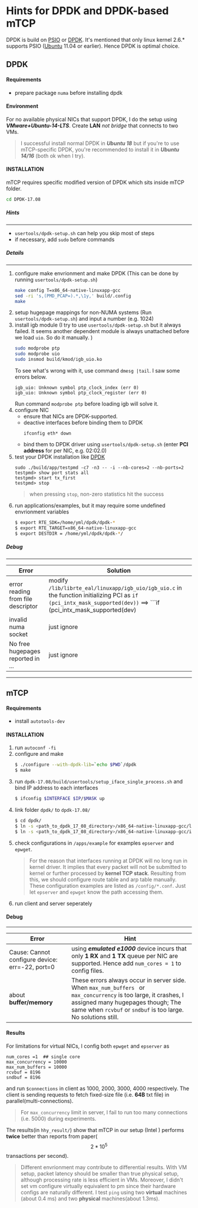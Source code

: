 # Hints for DPDK and DPDK-based mTCP

DPDK is build on [PSIO](http://shader.kaist.edu/packetshader/io_engine/) or [DPDK](dpdk.org). It's mentioned that only linux kernel 2.6.* supports PSIO ([Ubuntu]() 11.04 or earlier). Hence DPDK is optimal choice.
## DPDK
#### Requirements
 * prepare package `numa` before installing dpdk
#### Environment
For no available physical NICs that support DPDK, I do the setup using ***VMware+Ubuntu-14-LTS***. Create **LAN** *not bridge* that connects to two VMs. 
> I successful install normal DPDK in ***Ubuntu 18*** but if you're to use mTCP-specific DPDK, you're recommended to install it in ***Ubuntu 14/16*** (both ok when I try).
#### INSTALLATION
mTCP requires specific modified version of DPDK which sits inside mTCP folder.
```sh
cd DPDK-17.08
```
##### Hints
---
- `usertools/dpdk-setup.sh` can help you skip most of steps
- if necessary, add `sudo` before commands

##### Details
---
1. configure make envrionment and make DPDK (This can be done by running `usertools/dpdk-setup.sh`)
    ```sh
    make config T=x86_64-native-linuxapp-gcc
    sed -ri 's,(PMD_PCAP=).*,\1y,' build/.config
    make
    ```
2. setup hugepage mappings for non-NUMA systems (Run `usertools/dpdk-setup.sh`) and input a number (e.g. 1024)
3. install igb module (I try to use `usertools/dpdk-setup.sh` but it always failed. It seems another dependent module is always unattached before we load `uio`. So do it manually. )
    ```sh
    sudo modprobe ptp
    sudo modprobe uio
    sudo insmod build/kmod/igb_uio.ko
    ```
    To see what's wrong with it, use command `dmesg |tail`. I saw some errors below.
    ```
    igb_uio: Unknown symbol ptp_clock_index (err 0)
    igb_uio: Unknown symbol ptp_clock_register (err 0)
    ```
    Run command `modprobe ptp` before loading igb will solve it.
4. configure NIC
    * ensure that NICs are DPDK-supported.
    * deactive interfaces before binding them to DPDK
        ``` 
        ifconfig eth* down
        ```
    * bind them to DPDK driver using `usertools/dpdk-setup.sh` (enter **PCI address** for per NIC, e.g. 02:02.0)
5. test your DPDK installation like [DPDK](dpdk.org)
    ```
    sudo ./build/app/testpmd -c7 -n3 -- -i --nb-cores=2 --nb-ports=2
    testpmd> show port stats all
    testpmd> start tx_first
    testpmd> stop
    ```
    > when pressing `stop`, non-zero statistics hit the success 
6. run applications/examples, but it may require some undefined envrionment variables
    ```sh
    $ export RTE_SDK=/home/yml/dpdk/dpdk-*    
    $ export RTE_TARGET=x86_64-native-linuxapp-gcc   
    $ export DESTDIR = /home/yml/dpdk/dpdk-*/ 
    ```

##### Debug   
-----
|   Error    | Solution |
|   -------- | -------- |
|error reading from file descriptor|modify `/lib/librte_eal/linuxapp/igb_uio/igb_uio.c` in the function initializing PCI as ```if (pci_intx_mask_supported(dev))``` ==> ```if (pci_intx_mask_supported(dev) || 1)```|
|invalid numa socket |just ignore|
|No free hugepages reported in ...| just ignore|

___

## mTCP
#### Requirements
- install `autotools-dev`
#### INSTALLATION
1. run `autoconf -fi`
2. configure and make
    ```sh
    $ ./configure --with-dpdk-lib=`echo $PWD`/dpdk
    $ make
    ```
3. run `dpdk-17.08/build/usertools/setup_iface_single_process.sh` and bind IP address to each interfaces
    ```sh
    $ ifconfig $INTERFACE $IP/$MASK up
    ```
4. link folder `dpdk/` to `dpdk-17.08/`
    ```sh
    $ cd dpdk/
    $ ln -s <path_to_dpdk_17_08_directory>/x86_64-native-linuxapp-gcc/lib lib
    $ ln -s <path_to_dpdk_17_08_directory>/x86_64-native-linuxapp-gcc/include include
    ```
5. check configurations in `/apps/example` for examples `epserver` and `epwget`.
    > For the reason that interfaces running at DPDK will no long run in kernel driver. It implies that every packet will not be submitted to kernel or further processed by **kernel TCP stack**. Resulting from this, we should configure route table and arp table manually. These configuration examples are listed as `/config/*.conf`. Just let `epserver` and `epwget` know the path accessing them.
6. run client and server seperately
#### Debug
---
|Error | Hint |
|------|------|
|Cause: Cannot configure device: err=-22, port=0| using ***emulated e1000*** device incurs that only **1 RX** and **1 TX** queue per NIC are supported. Hence add `num_cores = 1` to config files.|
|about **buffer/memory**| These errors always occur in server side. When `max_num_buffers ` or `max_concurrency` is too large, it crashes, I assigned many hugepages though; The same when `rcvbuf` or `sndbuf` is too large. No solutions still.|

#### Results
For limitations for virtual NICs, I config both `epwget` and `epserver` as 
    
    num_cores =1  ## single core
    max_concurrency = 10000
    max_num_buffers = 10000
    rcvbuf = 8196
    sndbuf = 8196

and run `$connections` in client as 1000, 2000, 3000, 4000 respectively. The client is sending requests to fetch fixed-size file (i.e. **64B** txt file) in parallel(multi-connections).
> For `max_concurrency` limit in server, I fail to run too many connections (i.e. 5000) during experiments.

The results(in `hhy_result/`) show that mTCP in our setup (Intel ) performs **twice** better than reports from paper( $$2*10^5$$ transactions per second).
> Different envrionment may contribute to differential results. With VM setup, packet latency should be smaller than true physical setup, although processing rate is less efficient in VMs. Moreover, I didn't set vm configure virtually equivalent to pm since their hardware configs are naturally different.
> I test `ping` using two **virtual** machines (about 0.4 ms) and two **physical** machines(about 1.3ms).









    
